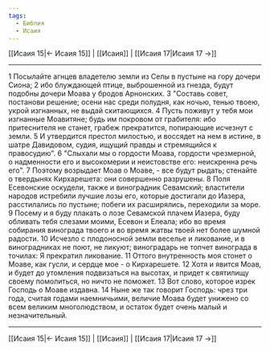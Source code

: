 ```yaml
---
tags:
  - Библия
  - Исаия
---
```

[[Исаия 15|← Исаия 15]] | [[Исаия]] | [[Исаия 17|Исаия 17 →]]

---
1 Посылайте агнцев владетелю земли из Селы в пустыне на гору дочери Сиона;
2 ибо блуждающей птице, выброшенной из гнезда, будут подобны дочери Моава у бродов Арнонских.
3 "Составь совет, постанови решение; осени нас среди полудня, как ночью, тенью твоею, укрой изгнанных, не выдай скитающихся.
4 Пусть поживут у тебя мои изгнанные Моавитяне; будь им покровом от грабителя: ибо притеснителя не станет, грабеж прекратится, попирающие исчезнут с земли.
5 И утвердится престол милостью, и воссядет на нем в истине, в шатре Давидовом, судия, ищущий правды и стремящийся к правосудию".
6 "Слыхали мы о гордости Моава, гордости чрезмерной, о надменности его и высокомерии и неистовстве его: неискренна речь его".
7 Поэтому возрыдает Моав о Моаве, - все будут рыдать; стенайте о твердынях Кирхарешета: они совершенно разрушены.
8 Поля Есевонские оскудели, также и виноградник Севамский; властители народов истребили лучшие лозы его, которые достигали до Иазера, расстилались по пустыне; побеги их расширялись, переходили за море.
9 Посему и я буду плакать о лозе Севамской плачем Иазера, буду обливать тебя слезами моими, Есевон и Елеала; ибо во время собирания винограда твоего и во время жатвы твоей нет более шумной радости.
10 Исчезло с плодоносной земли веселье и ликование, и в виноградниках не поют, не ликуют; виноградарь не топчет винограда в точилах: Я прекратил ликование.
11 Оттого внутренность моя стонет о Моаве, как гусли, и сердце мое - о Кирхарешете.
12 Хотя и явится Моав, и будет до утомления подвизаться на высотах, и придет к святилищу своему помолиться, но ничто не поможет.
13 Вот слово, которое изрек Господь о Моаве издавна.
14 Ныне же так говорит Господь: чрез три года, считая годами наемничьими, величие Моава будет унижено со всем великим многолюдством, и остаток будет очень малый и незначительный.

---
[[Исаия 15|← Исаия 15]] | [[Исаия]] | [[Исаия 17|Исаия 17 →]]